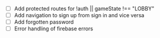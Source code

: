 - [ ] Add protected routes for !auth || gameState !== "LOBBY"
- [ ] Add navigation to sign up from sign in and vice versa
- [ ] Add forgotten password
- [ ] Error handling of firebase errors
